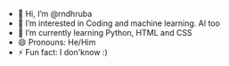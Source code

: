 - 👋 Hi, I’m @rndhruba
- 👀 I’m interested in Coding and machine learning. AI too
- 🌱 I’m currently learning Python, HTML and CSS
- 😄 Pronouns: He/Him 
- ⚡ Fun fact: I don'know :)

